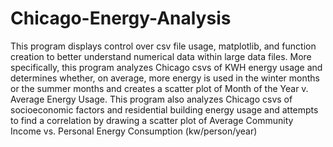 # Chicago-Energy-Analysis

 This program displays control over csv file usage, matplotlib, and function creation to better understand numerical
 data within large data files. More specifically, this program analyzes Chicago csvs of KWH energy usage and
 determines whether, on average, more energy is used in the winter months or the summer months and creates a scatter
 plot of Month of the Year v. Average Energy Usage. This program also analyzes Chicago csvs of socioeconomic factors
 and residential building energy usage and attempts to find a correlation by drawing a scatter plot of
 Average Community Income vs. Personal Energy Consumption (kw/person/year)
